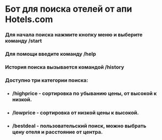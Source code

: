 # Бот для поиска отелей от апи Hotels.com

### Для начала поиска нажмите кнопку меню и выберите команду **/start**

### Для помощи введите команду **/help**

### История поиска вызывается командой **/history**

### Доступно три категории поиска: 

- ### **/highprice** - сортировка по убыванию цены, от высокой к низкой.

- ### **/lowprice** - сортировка от низкой цены к высокой.

- ### **/bestdeal** - пользовательский поиск, можно выбрать цену отеля и расстояние от центра.


